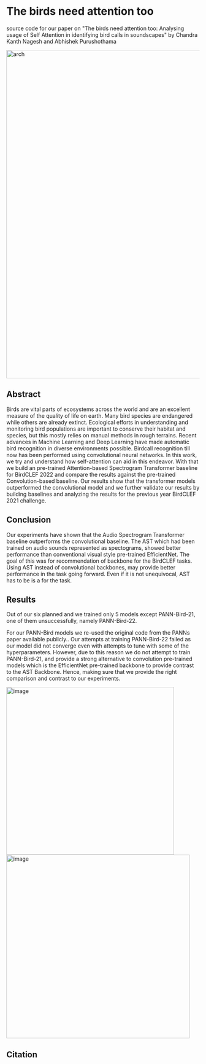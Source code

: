 # The birds need attention too

source code for our paper on "The birds need attention too: Analysing usage of Self Attention in identifying bird calls in soundscapes" by Chandra Kanth Nagesh and Abhishek Purushothama

<img width="855" alt="arch" src="https://user-images.githubusercontent.com/12717969/179869909-8a3244f2-3ce6-45f1-9701-76b419c547e3.png">

## Abstract
Birds are vital parts of ecosystems across the world and are an excellent measure of the quality of life on earth. Many bird species are endangered while others are already extinct. Ecological efforts in understanding and monitoring bird populations are important to conserve their habitat and species, but this mostly relies on manual methods in rough terrains. Recent advances in Machine Learning and Deep Learning have made automatic bird recognition in diverse environments possible. Birdcall recognition till now has been performed using convolutional neural networks. In this work, we try and understand how self-attention can aid in this endeavor. With that we build an pre-trained Attention-based Spectrogram Transformer baseline for BirdCLEF 2022 and compare the results against the pre-trained Convolution-based baseline. Our results show that the transformer models outperformed the convolutional model and we further validate our results by building baselines and analyzing the results for the previous year BirdCLEF 2021 challenge.

## Conclusion
Our experiments have shown that the Audio Spectrogram Transformer baseline outperforms the convolutional baseline. The AST which had been trained on audio sounds represented as spectograms, showed better performance than conventional visual style pre-trained EfficientNet. The goal of this was for recommendation of backbone for the BirdCLEF tasks. Using AST instead of convolutional backbones, may provide better performance in the task going forward. Even if it is not unequivocal, AST has to be is a for the task.

## Results
Out of our six planned and we trained only 5 models except PANN-Bird-21, one of them unsuccessfully, namely PANN-Bird-22.

For our PANN-Bird models we re-used the original code from the PANNs paper available publicly.. Our attempts at training PANN-Bird-22 failed as our model did not converge even with attempts to tune with some of the hyperparameters. However, due to this reason we do not attempt to train PANN-Bird-21, and provide a strong alternative to convolution pre-trained models which is the EfficientNet pre-trained backbone to provide contrast to the AST Backbone. Hence, making sure that we provide the right comparison and contrast to our experiments.

<img width="437" alt="image" src="https://user-images.githubusercontent.com/12717969/179870344-5f8a9c91-4d4f-4fc9-a8ab-1799f1364e4c.png">
<img width="478" alt="image" src="https://user-images.githubusercontent.com/12717969/179870449-a0a4f1f8-af08-42a7-83ae-75e19d371546.png">

## Citation
